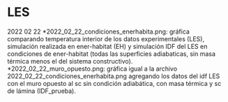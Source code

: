 # LES

2022 02 22
*2022_02_22_condiciones_enerhabita.png: gráfica comparando temperatura interior de los datos experimentales (LES), simulación realizada en ener-habitat (EH) y simulación IDF del LES en condiciones de ener-habitat (todas las superficies adiabaticas, sin masa térmica menos el del sistema constructivo).
*2022_02_22_muro_opuesto.png: gráfica igual a la archivo 2022_02_22_condiciones_enerhabita.png agregando los datos del idf LES con el muro opuesto al sc sin condición adiabática, con masa térmica y sc de lámina (IDF_prueba).

